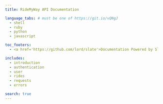 ```yaml
---
title: RideMyWay API Documentation

language_tabs: # must be one of https://git.io/vQNgJ
  - shell
  - ruby
  - python
  - javascript

toc_footers:
  - <a href='https://github.com/lord/slate'>Documentation Powered by Slate</a>

includes:
  - introduction
  - authentication
  - user
  - rides
  - requests
  - errors

search: true
---
```

